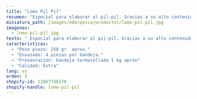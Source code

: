 ```yaml
---
title: "Lomo Pil Pil"
resumen: "Especial para elaborar al pil-pil. Gracias a su alto contenido en gelatina lo dota especialmente de una gran melosidad."
miniatura_path: /images/ederpesca/productos/lomo-pil-pil.jpg
imagenes:
  - lomo-pil-pil.jpg
texto: " Especial para elaborar al pil-pil. Gracias a su alto contenido en gelatina lo dota especialmente de una gran melosidad."
caracteristicas:
  - "Peso pieza: 250 gr  aprox."
  - "Envasado: 4 piezas por bandeja."
  - "Presentación: bandeja termosellada 1 kg aprox"
  - "Calidad: Extra"
lang: es
orden: 3
shopify-id: 11067746570
shopify-handle: lomo-pil-pil
---
```

